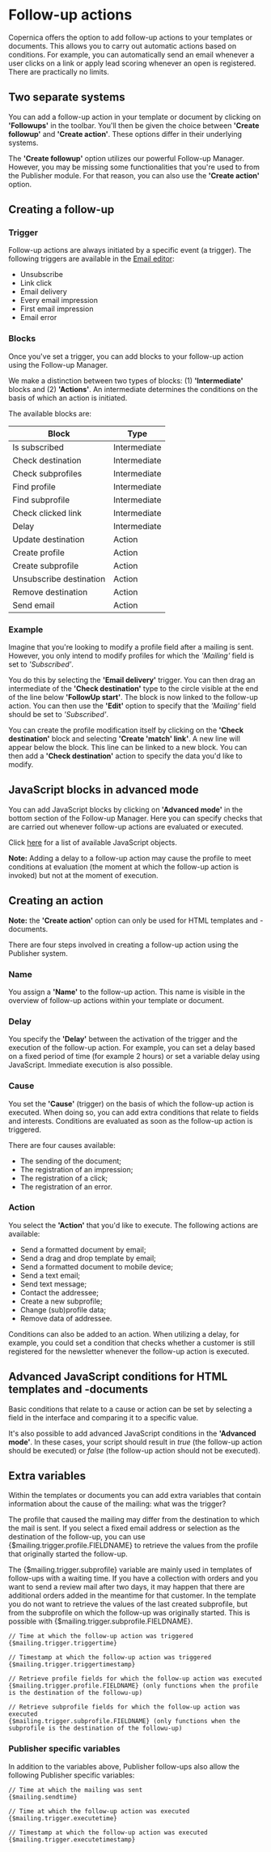 # Follow-up actions

Copernica offers the option to add follow-up actions to your templates or documents. This allows you to carry out automatic actions based on conditions. 
For example, you can automatically send an email whenever a user clicks on a link or apply lead scoring whenever an open is registered. There are 
practically no limits.

## Two separate systems

You can add a follow-up action in your template or document by clicking on __'Followups'__ in the toolbar. You'll then be given the choice between
__'Create followup'__ and __'Create action'__. These options differ in their underlying systems.

The __'Create followup'__ option utilizes our powerful Follow-up Manager. However, you may be missing some functionalities that you're used to from the Publisher 
module. For that reason, you can also use the __'Create action'__ option.

## Creating a follow-up

### Trigger

Follow-up actions are always initiated by a specific event (a trigger). The following triggers are available in the [Email editor](https://ms.copernica.com/#/design):

* Unsubscribe
* Link click
* Email delivery
* Every email impression
* First email impression
* Email error

### Blocks

Once you've set a trigger, you can add blocks to your follow-up action using the Follow-up Manager.

We make a distinction between two types of blocks: (1) **'Intermediate'** blocks and (2) **'Actions'**. An intermediate determines the conditions
on the basis of which an action is initiated.

The available blocks are:

| Block                    | Type                                                                                                    |
|--------------------------|---------------------------------------------------------------------------------------------------------|
| Is subscribed            | Intermediate                                                                                            |
| Check destination        | Intermediate                                                                                            |
| Check subprofiles        | Intermediate                                                                                            |
| Find profile             | Intermediate                                                                                            |
| Find subprofile          | Intermediate                                                                                            |
| Check clicked link       | Intermediate                                                                                            |
| Delay                    | Intermediate                                                                                            |
| Update destination       | Action                                                                                                  |
| Create profile           | Action                                                                                                  |
| Create subprofile        | Action                                                                                                  |
| Unsubscribe destination  | Action                                                                                                  |
| Remove destination       | Action                                                                                                  |
| Send email               | Action                                                                                                  |

### Example

Imagine that you're looking to modify a profile field after a mailing is sent. However, you only intend to modify profiles for which 
the _'Mailing'_ field is set to _'Subscribed'_.

You do this by selecting the __'Email delivery'__ trigger. You can then drag an intermediate of the __'Check destination'__ type 
to the circle visible at the end of the line below __'FollowUp start'__. The block is now linked to the follow-up action. You can then use the __'Edit'__
option to specify that the _'Mailing'_ field should be set to _'Subscribed'_.

You can create the profile modification itself by clicking on the __'Check destination'__ block and selecting __'Create 'match' link'__.
A new line will appear below the block. This line can be linked to a new block. You can then add a __'Check destination'__ action to specify
the data you'd like to modify.

## JavaScript blocks in advanced mode

You can add JavaScript blocks by clicking on **'Advanced mode'** in the bottom section of the Follow-up Manager. Here you can specify checks that 
are carried out whenever follow-up actions are evaluated or executed.

Click [here](./data-object) for a list of available JavaScript objects.

__Note:__ Adding a delay to a follow-up action may cause the profile to meet conditions at evaluation (the moment at which the follow-up action 
is invoked) but not at the moment of execution.

## Creating an action

__Note:__ the __'Create action'__ option can only be used for HTML templates and -documents.

There are four steps involved in creating a follow-up action using the Publisher system.

### Name

You assign a __'Name'__ to the follow-up action. This name is visible in the overview of follow-up actions within your template or document.

### Delay

You specify the __'Delay'__ between the activation of the trigger and the execution of the follow-up action. For example, you can set
a delay based on a fixed period of time (for example 2 hours) or set a variable delay using JavaScript. Immediate execution
is also possible.

### Cause 

You set the __'Cause'__ (trigger) on the basis of which the follow-up action is executed. When doing so, you can add extra conditions that relate
to fields and interests. Conditions are evaluated as soon as the follow-up action is triggered.

There are four causes available:

* The sending of the document;
* The registration of an impression;
* The registration of a click;
* The registration of an error.

### Action

You select the __'Action'__ that you'd like to execute. The following actions are available:

* Send a formatted document by email;
* Send a drag and drop template by email;
* Send a formatted document to mobile device;
* Send a text email;
* Send text message;
* Contact the addressee;
* Create a new subprofile;
* Change (sub)profile data;
* Remove data of addressee.

Conditions can also be added to an action. When utilizing a delay, for example, you could set a condition that checks whether a customer is still registered for the newsletter whenever the follow-up action is executed.

## Advanced JavaScript conditions for HTML templates and -documents

Basic conditions that relate to a cause or action can be set by selecting a field in the interface and comparing it to a specific value.

It's also possible to add advanced JavaScript conditions in the **'Advanced mode'**. In these cases, your script should result in _true_ 
(the follow-up action should be executed) or _false_ (the follow-up action should not be executed).

## Extra variables

Within the templates or documents you can add extra variables that contain information about the cause of the mailing: what was the trigger?

The profile that caused the mailing may differ from the destination to which the mail is sent. If you select a fixed email address or selection as the destination of the follow-up, you can use {$mailing.trigger.profile.FIELDNAME} to retrieve the values from the profile that originally started the follow-up.

The {$mailing.trigger.subprofile} variable are mainly used in templates of follow-ups with a waiting time. If you have a collection with orders and you want to send a review mail after two days, it may happen that there are additional orders added in the meantime for that customer. In the template you do not want to retrieve the values of the last created subprofile, but from the subprofile on which the follow-up was originally started. This is possible with {$mailing.trigger.subprofile.FIELDNAME}.

```
// Time at which the follow-up action was triggered
{$mailing.trigger.triggertime}

// Timestamp at which the follow-up action was triggered
{$mailing.trigger.triggertimestamp}

// Retrieve profile fields for which the follow-up action was executed
{$mailing.trigger.profile.FIELDNAME} (only functions when the profile is the destination of the followu-up)

// Retrieve subprofile fields for which the follow-up action was executed
{$mailing.trigger.subprofile.FIELDNAME} (only functions when the subprofile is the destination of the followu-up)
```

### Publisher specific variables

In addition to the variables above, Publisher follow-ups also allow the following Publisher specific variables:
```
// Time at which the mailing was sent
{$mailing.sendtime}

// Time at which the follow-up action was executed
{$mailing.trigger.executetime}

// Timestamp at which the follow-up action was executed
{$mailing.trigger.executetimestamp}
```


